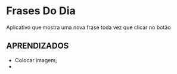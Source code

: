 # Frases Do Dia

Aplicativo que mostra uma nova frase toda vez que clicar no botão


## APRENDIZADOS
- Colocar imagem;
- 
